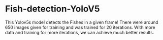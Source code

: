 # Fish-detection-YoloV5

This Yolov5s model detects the Fishes in a given frame! 
There were around 650 images given for training and was trained for 20 iterations.
With more data and training for more iterations, we can achieve much better results. 
